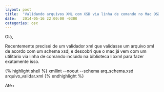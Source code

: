 ```yaml
---
layout: post
title:  "Validando arquivos XML com XSD via linha de comando no Mac OSX"
date:   2014-05-16 22:00:00 -0300
categories: osx
---
```

Olá,

Recentemente precisei de um validador xml que validasse um arquivo xml de acordo com um schema xsd, e descobri que o mac já vem com um utilitário via linha de comando incluído na biblioteca libxml para fazer exatamente isso.

{% highlight shell %}
xmllint --noout --schema arq_schema.xsd arquivo_validar.xml
{% endhighlight %}

Até+